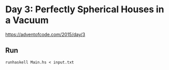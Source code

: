 # Day 3: Perfectly Spherical Houses in a Vacuum

<https://adventofcode.com/2015/day/3>

## Run

```shell
runhaskell Main.hs < input.txt
```
